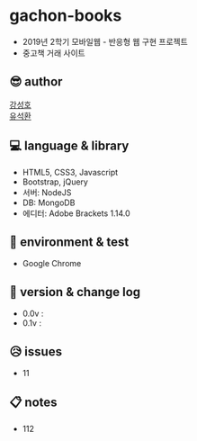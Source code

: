 # gachon-books

- 2019년 2학기 모바일웹 - 반응형 웹 구현 프로젝트
- 중고책 거래 사이트

## 😎 author

[강성호](https://github.com/KANGSUNGHO)<br>
[유석환](https://github.com/youseokhwan)

## 💻 language & library

- HTML5, CSS3, Javascript
- Bootstrap, jQuery
- 서버: NodeJS
- DB: MongoDB
- 에디터: Adobe Brackets 1.14.0

## 📀 environment & test

- Google Chrome

## 📎 version & change log

- 0.0v : 
- 0.1v : 

## 😥 issues

- 11

## 📋 notes

- 112

